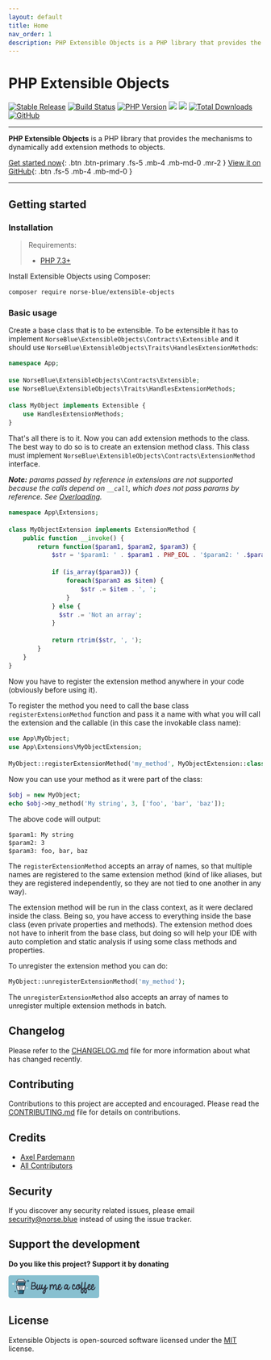 ```yaml
---
layout: default
title: Home
nav_order: 1
description: PHP Extensible Objects is a PHP library that provides the mechanisms to dynamically add extension methods to objects.
---
```


# PHP Extensible Objects

<div align="left">
  <p align="left"> 
    <a href="https://packagist.org/packages/norse-blue/extensible-objects"><img alt="Stable Release" src="https://img.shields.io/packagist/v/norse-blue/extensible-objects.svg?color=%235e81ac&style=popout-square"></a>
    <a href="https://circleci.com/gh/norse-blue/php-extensible-objects/tree/master"><img alt="Build Status" src="https://img.shields.io/circleci/project/github/norse-blue/php-extensible-objects/master.svg?color=%23a3be8c&style=popout-square"></a>
    <a href="https://php.net/releases"><img alt="PHP Version" src="https://img.shields.io/packagist/php-v/norse-blue/extensible-objects.svg?color=%23b48ead&style=popout-square"></a>
    <a href="https://codeclimate.com/github/norse-blue/php-extensible-objects/maintainability"><img src="https://api.codeclimate.com/v1/badges/253dcf3f7fd57dab4150/maintainability" /></a>
    <a href="https://codeclimate.com/github/norse-blue/php-extensible-objects/test_coverage"><img src="https://api.codeclimate.com/v1/badges/253dcf3f7fd57dab4150/test_coverage" /></a>
    <a href="https://packagist.org/packages/norse-blue/extensible-objects"><img alt="Total Downloads" src="https://img.shields.io/packagist/dt/norse-blue/extensible-objects.svg?color=%235e81ac&style=popout-square"></a>
    <a href="https://packagist.org/packages/norse-blue/extensible-objects"><img alt="GitHub" src="https://img.shields.io/github/license/norse-blue/php-extensible-objects.svg?color=%235e81ac&style=popout-square"></a>
  </p>
</div>
<hr>

**PHP Extensible Objects** is a PHP library that provides the mechanisms to dynamically add extension methods to objects.

[Get started now](#getting-started){: .btn .btn-primary .fs-5 .mb-4 .mb-md-0 .mr-2 } [View it on GitHub](https://github.com/norse-blue/php-extensible-objects){: .btn .fs-5 .mb-4 .mb-md-0 }

---

## Getting started

### Installation

>Requirements:
>- [PHP 7.3+](https://php.net/releases)

Install Extensible Objects using Composer:

```bash
composer require norse-blue/extensible-objects
```

### Basic usage

Create a base class that is to be extensible. To be extensible it has to implement 
`NorseBlue\ExtensibleObjects\Contracts\Extensible` and it should use
`NorseBlue\ExtensibleObjects\Traits\HandlesExtensionMethods`:

```php
namespace App;

use NorseBlue\ExtensibleObjects\Contracts\Extensible;
use NorseBlue\ExtensibleObjects\Traits\HandlesExtensionMethods;

class MyObject implements Extensible {
    use HandlesExtensionMethods;
}
```

That's all there is to it. Now you can add extension methods to the class. The best way to do so is to create an
extension method class. This class must implement `NorseBlue\ExtensibleObjects\Contracts\ExtensionMethod` interface.

_**Note:** params passed by reference in extensions are not supported because the calls depend on `__call`,
which does not pass params by reference. See [Overloading][php_overloading_url]._

```php
namespace App\Extensions;

class MyObjectExtension implements ExtensionMethod {
    public function __invoke() {
        return function($param1, $param2, $param3) {
            $str = '$param1: ' . $param1 . PHP_EOL . '$param2: ' .$param2 . PHP_EOL . '$param3: ';
            
            if (is_array($param3)) {
                foreach($param3 as $item) {
                    $str .= $item . ', ';
                }
            } else {
              $str .= 'Not an array';
            }
                        
            return rtrim($str, ', ');
        }
    }
}
```

Now you have to register the extension method anywhere in your code (obviously before using it).

To register the method you need to call the base class `registerExtensionMethod` function and pass it a name with
what you will call the extension and the callable (in this case the invokable class name):

```php
use App\MyObject;
use App\Extensions\MyObjectExtension;

MyObject::registerExtensionMethod('my_method', MyObjectExtension::class);
```

Now you can use your method as it were part of the class:

```php
$obj = new MyObject;
echo $obj->my_method('My string', 3, ['foo', 'bar', 'baz']);
```

The above code will output:

```
$param1: My string
$param2: 3
$param3: foo, bar, baz
```

The `registerExtensionMethod` accepts an array of names, so that multiple names are registered to the same extension
method (kind of like aliases, but they are registered independently, so they are not tied to one another in any way).

The extension method will be run in the class context, as it were declared inside the class. Being so, you have access
to everything inside the base class (even private properties and methods). The extension method does not have to inherit
from the base class, but doing so will help your IDE with auto completion and static analysis if using some class
methods and properties.

To unregister the extension method you can do:
```php
MyObject::unregisterExtensionMethod('my_method');
```

The `unregisterExtensionMethod` also accepts an array of names to unregister multiple extension methods in batch.

## Changelog

Please refer to the [CHANGELOG.md](https://github.com/norse-blue/php-extensible-objects/blob/master/CHANGELOG.md) file for more information about what has changed recently.

## Contributing

Contributions to this project are accepted and encouraged. Please read the [CONTRIBUTING.md](https://github.com/norse-blue/php-extensible-objects/blob/master/.github/CONTRIBUTING.md) file for details on contributions.

## Credits

- [Axel Pardemann](https://github.com/axelitus)
- [All Contributors](https://github.com/norse-blue/php-extensible-objects/graphs/contributors)

## Security

If you discover any security related issues, please email [security@norse.blue](mailto:security@norse.blue) instead of using the issue tracker.

## Support the development

**Do you like this project? Support it by donating**

<a href="https://www.buymeacoffee.com/axelitus"><img src="assets/images/buy-me-a-coffee.svg" width="180" alt="Buy me a coffee" /></a>

## License

Extensible Objects is open-sourced software licensed under the [MIT](https://github.com/norse-blue/php-extensible-objects/blob/master/LICENSE.md) license.

[php_overloading_url]: https://www.php.net/manual/en/language.oop5.overloading.php
